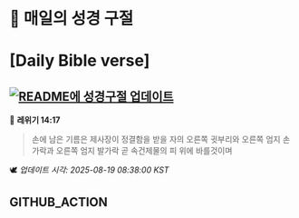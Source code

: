# 🙏 매일의 성경 구절
# [Daily Bible verse]
## [![README에 성경구절 업데이트](https://github.com/DONGSUKA/first_test/actions/workflows/update-readme-bible.yml/badge.svg)](https://github.com/DONGSUKA/first_test/actions/workflows/update-readme-bible.yml)
<!-- START_BIBLE_VERSE -->
📖 **레위기 14:17**
> 손에 남은 기름은 제사장이 정결함을 받을 자의 오른쪽 귓부리와 오른쪽 엄지 손가락과 오른쪽 엄지 발가락 곧 속건제물의 피 위에 바를것이며

🕊️ _업데이트 시각: 2025-08-19 08:38:00 KST_
  <!-- END_BIBLE_VERSE -->
## GITHUB_ACTION
